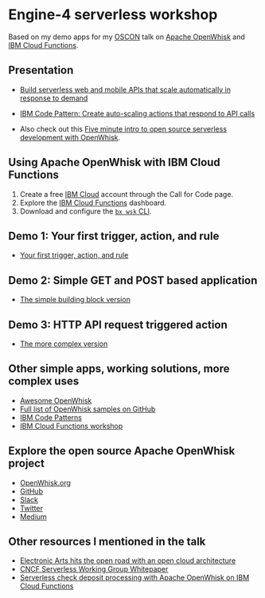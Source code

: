# Engine-4 serverless workshop

Based on my demo apps for my [OSCON](https://conferences.oreilly.com/oscon/oscon-or/public/schedule/detail/67393) talk on [Apache OpenWhisk](http://openwhisk.incubator.apache.org/) and [IBM Cloud Functions](https://console.bluemix.net/openwhisk/).

## Presentation

- [Build serverless web and mobile APIs that scale automatically in response to demand](https://www.slideshare.net/DanielKrook/serverless-apis-with-apache-openwhisk)

- [IBM Code Pattern: Create auto-scaling actions that respond to API calls](https://developer.ibm.com/code/patterns/build-serverless-api-handlers/)

- Also check out this [Five minute intro to open source serverless development with OpenWhisk](https://medium.com/openwhisk/five-minute-intro-to-open-source-serverless-development-with-openwhisk-328b0ebfa160).

## Using Apache OpenWhisk with IBM Cloud Functions

1. Create a free [IBM Cloud](https://ibm.biz/cfc-pr-2019) account through the Call for Code page.
2. Explore the [IBM Cloud Functions](http://bluemix.net/openwhisk) dashboard.
3. Download and configure the [`bx wsk` CLI](https://console.bluemix.net/openwhisk/learn/cli?env_id=ibm%3Ayp%3Aus-south).

## Demo 1: Your first trigger, action, and rule

- [Your first trigger, action, and rule](https://github.com/IBM/openwhisk-action-trigger-rule )

## Demo 2: Simple GET and POST based application

- [The simple building block version](https://github.com/IBM/openwhisk-rest-api-trigger)

## Demo 3: HTTP API request triggered action

- [The more complex version](https://github.com/IBM/openwhisk-serverless-apis)

## Other simple apps, working solutions, more complex uses

- [Awesome OpenWhisk](https://github.com/openwhisk/awesome-openwhisk)
- [Full list of OpenWhisk samples on GitHub](https://github.com/search?q=topic%3Aopenwhisk+org%3AIBM&type=Repositories)
- [IBM Code Patterns](https://developer.ibm.com/code/technologies/serverless/)
- [IBM Cloud Functions workshop](https://www.slideshare.net/DanielKrook/workshop-develop-serverless-applications-with-ibm-cloud-functions)

## Explore the open source Apache OpenWhisk project

- [OpenWhisk.org](https://openwhisk.org)
- [GitHub](https://github.com/apache?q=incubator-openwhisk)
- [Slack](http://openwhisk.incubator.apache.org/slack.html)
- [Twitter](https://twitter.com/openwhisk)
- [Medium](https://medium.com/openwhisk)

## Other resources I mentioned in the talk

- [Electronic Arts hits the open road with an open cloud architecture](https://developer.ibm.com/opentech/2016/02/11/ea-ibm-docker/)
- [CNCF Serverless Working Group Whitepaper](https://github.com/cncf/wg-serverless/tree/master/whitepaper)
- [Serverless check deposit processing with Apache OpenWhisk on IBM Cloud Functions](https://developer.ibm.com/code/patterns/automatically-scale-to-handle-peaks-in-banking-transaction-demand/)
